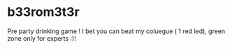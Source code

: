 # b33rom3t3r
Pre party drinking game ! I bet you can beat my coluegue ( 1 red led),  green zone only for experts :)!
